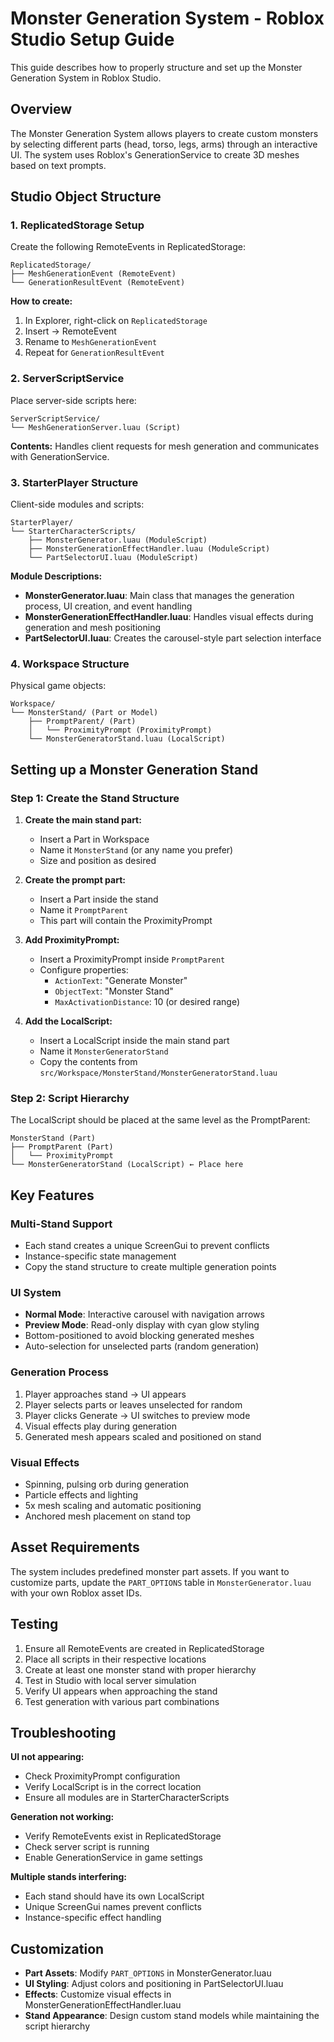 # Monster Generation System - Roblox Studio Setup Guide

This guide describes how to properly structure and set up the Monster Generation System in Roblox Studio.

## Overview

The Monster Generation System allows players to create custom monsters by selecting different parts (head, torso, legs, arms) through an interactive UI. The system uses Roblox's GenerationService to create 3D meshes based on text prompts.

## Studio Object Structure

### 1. ReplicatedStorage Setup

Create the following RemoteEvents in ReplicatedStorage:

```
ReplicatedStorage/
├── MeshGenerationEvent (RemoteEvent)
└── GenerationResultEvent (RemoteEvent)
```

**How to create:**
1. In Explorer, right-click on `ReplicatedStorage`
2. Insert → RemoteEvent
3. Rename to `MeshGenerationEvent`
4. Repeat for `GenerationResultEvent`

### 2. ServerScriptService

Place server-side scripts here:

```
ServerScriptService/
└── MeshGenerationServer.luau (Script)
```

**Contents:** Handles client requests for mesh generation and communicates with GenerationService.

### 3. StarterPlayer Structure

Client-side modules and scripts:

```
StarterPlayer/
└── StarterCharacterScripts/
    ├── MonsterGenerator.luau (ModuleScript)
    ├── MonsterGenerationEffectHandler.luau (ModuleScript)
    └── PartSelectorUI.luau (ModuleScript)
```

**Module Descriptions:**
- **MonsterGenerator.luau**: Main class that manages the generation process, UI creation, and event handling
- **MonsterGenerationEffectHandler.luau**: Handles visual effects during generation and mesh positioning
- **PartSelectorUI.luau**: Creates the carousel-style part selection interface

### 4. Workspace Structure

Physical game objects:

```
Workspace/
└── MonsterStand/ (Part or Model)
    ├── PromptParent/ (Part)
    │   └── ProximityPrompt (ProximityPrompt)
    └── MonsterGeneratorStand.luau (LocalScript)
```

## Setting up a Monster Generation Stand

### Step 1: Create the Stand Structure

1. **Create the main stand part:**
   - Insert a Part in Workspace
   - Name it `MonsterStand` (or any name you prefer)
   - Size and position as desired

2. **Create the prompt part:**
   - Insert a Part inside the stand
   - Name it `PromptParent`
   - This part will contain the ProximityPrompt

3. **Add ProximityPrompt:**
   - Insert a ProximityPrompt inside `PromptParent`
   - Configure properties:
     - `ActionText`: "Generate Monster"
     - `ObjectText`: "Monster Stand"
     - `MaxActivationDistance`: 10 (or desired range)

4. **Add the LocalScript:**
   - Insert a LocalScript inside the main stand part
   - Name it `MonsterGeneratorStand`
   - Copy the contents from `src/Workspace/MonsterStand/MonsterGeneratorStand.luau`

### Step 2: Script Hierarchy

The LocalScript should be placed at the same level as the PromptParent:

```
MonsterStand (Part)
├── PromptParent (Part)
│   └── ProximityPrompt
└── MonsterGeneratorStand (LocalScript) ← Place here
```

## Key Features

### Multi-Stand Support
- Each stand creates a unique ScreenGui to prevent conflicts
- Instance-specific state management
- Copy the stand structure to create multiple generation points

### UI System
- **Normal Mode**: Interactive carousel with navigation arrows
- **Preview Mode**: Read-only display with cyan glow styling
- Bottom-positioned to avoid blocking generated meshes
- Auto-selection for unselected parts (random generation)

### Generation Process
1. Player approaches stand → UI appears
2. Player selects parts or leaves unselected for random
3. Player clicks Generate → UI switches to preview mode
4. Visual effects play during generation
5. Generated mesh appears scaled and positioned on stand

### Visual Effects
- Spinning, pulsing orb during generation
- Particle effects and lighting
- 5x mesh scaling and automatic positioning
- Anchored mesh placement on stand top

## Asset Requirements

The system includes predefined monster part assets. If you want to customize parts, update the `PART_OPTIONS` table in `MonsterGenerator.luau` with your own Roblox asset IDs.

## Testing

1. Ensure all RemoteEvents are created in ReplicatedStorage
2. Place all scripts in their respective locations
3. Create at least one monster stand with proper hierarchy
4. Test in Studio with local server simulation
5. Verify UI appears when approaching the stand
6. Test generation with various part combinations

## Troubleshooting

**UI not appearing:**
- Check ProximityPrompt configuration
- Verify LocalScript is in the correct location
- Ensure all modules are in StarterCharacterScripts

**Generation not working:**
- Verify RemoteEvents exist in ReplicatedStorage
- Check server script is running
- Enable GenerationService in game settings

**Multiple stands interfering:**
- Each stand should have its own LocalScript
- Unique ScreenGui names prevent conflicts
- Instance-specific effect handling

## Customization

- **Part Assets**: Modify `PART_OPTIONS` in MonsterGenerator.luau
- **UI Styling**: Adjust colors and positioning in PartSelectorUI.luau
- **Effects**: Customize visual effects in MonsterGenerationEffectHandler.luau
- **Stand Appearance**: Design custom stand models while maintaining the script hierarchy 